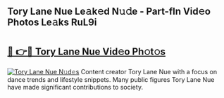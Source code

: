 ## Tory Lane Nue Le𝚊k𝚎d N𝚞𝚍e - Part-fIn Vid𝚎o Photos Le𝚊ks RuL9i

# <h2><a href="http://fb066c3.evod.top/?m=Tory+Lane+Nue">🔗 👉🔴 Tory Lane Nue Vid𝚎o Ph𝚘t𝚘s</a></h2>

[![Tory Lane Nue N𝚞d𝚎s](https://i.imgur.com/8V9OHl7.gif)](http://fb066c3.evod.top/?m=Tory+Lane+Nue)
Content creator Tory Lane Nue with a focus on dance trends and lifestyle snippets. Many public figures Tory Lane Nue have made significant contributions to society. 
